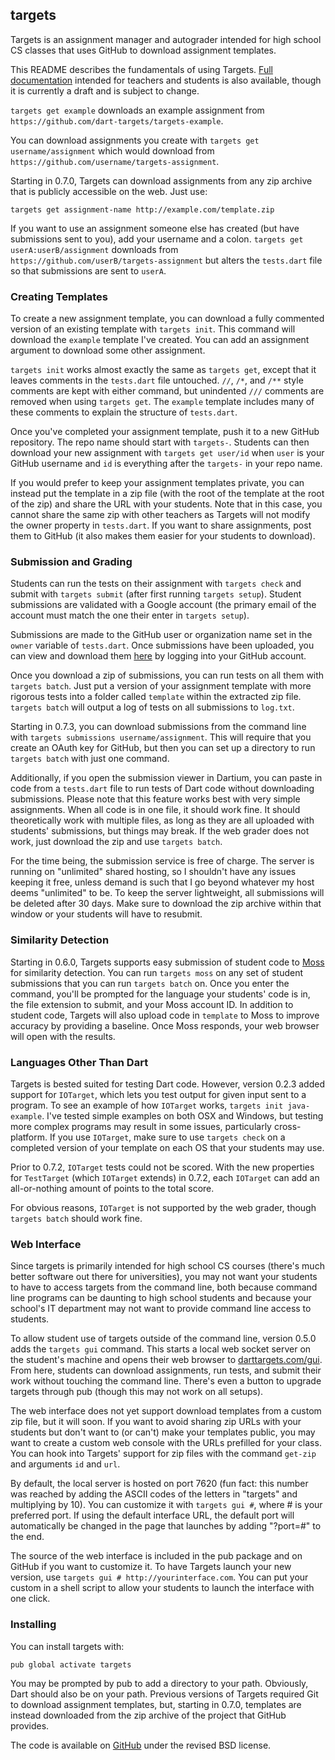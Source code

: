 ## targets ##

Targets is an assignment manager and autograder intended for high school CS classes that uses GitHub to download assignment templates.

This README describes the fundamentals of using Targets. [Full documentation](http://docs.darttargets.com) intended for teachers and students is also available, though it is currently a draft and is subject to change.

`targets get example` downloads an example assignment from `https://github.com/dart-targets/targets-example`.

You can download assignments you create with `targets get username/assignment` which would download from `https://github.com/username/targets-assignment`.

Starting in 0.7.0, Targets can download assignments from any zip archive that is publicly accessible on the web. Just use:

    targets get assignment-name http://example.com/template.zip

If you want to use an assignment someone else has created (but have submissions sent to you), add your username and a colon. `targets get userA:userB/assignment` downloads from `https://github.com/userB/targets-assignment` but alters the `tests.dart` file so that submissions are sent to `userA`.

### Creating Templates ###

To create a new assignment template, you can download a fully commented version of an existing template with `targets init`. This command will download the `example` template I've created. You can add an assignment argument to download some other assignment.

`targets init` works almost exactly the same as `targets get`, except that it leaves comments in the `tests.dart` file untouched. `//`, `/*`, and `/**` style comments are kept with either command, but unindented `///` comments are removed when using `targets get`. The `example` template includes many of these comments to explain the structure of `tests.dart`.

Once you've completed your assignment template, push it to a new GitHub repository. The repo name should start with `targets-`. Students can then download your new assignment with `targets get user/id` when `user` is your GitHub username and `id` is everything after the `targets-` in your repo name.

If you would prefer to keep your assignment templates private, you can instead put the template in a zip file (with the root of the template at the root of the zip) and share the URL with your students. Note that in this case, you cannot share the same zip with other teachers as Targets will not modify the owner property in `tests.dart`. If you want to share assignments, post them to GitHub (it also makes them easier for your students to download).

### Submission and Grading ###

Students can run the tests on their assignment with `targets check` and submit with `targets submit` (after first running `targets setup`). Student submissions are validated with a Google account (the primary email of the account must match the one their enter in `targets setup`). 

Submissions are made to the GitHub user or organization name set in the `owner` variable of `tests.dart`. Once submissions have been uploaded, you can view and download them [here](http://darttargets.com/results) by logging into your GitHub account.

Once you download a zip of submissions, you can run tests on all them with `targets batch`. Just put a version of your assignment template with more rigorous tests into a folder called `template` within the extracted zip file. `targets batch` will output a log of tests on all submissions to `log.txt`.

Starting in 0.7.3, you can download submissions from the command line with `targets submissions username/assignment`. This will require that you create an OAuth key for GitHub, but then you can set up a directory to run `targets batch` with just one command.

Additionally, if you open the submission viewer in Dartium, you can paste in code from a `tests.dart` file to run tests of Dart code without downloading submissions. Please note that this feature works best with very simple assignments. When all code is in one file, it should work fine. It should theoretically work with multiple files, as long as they are all uploaded with students' submissions, but things may break. If the web grader does not work, just download the zip and use `targets batch`.

For the time being, the submission service is free of charge. The server is running on "unlimited" shared hosting, so I shouldn't have any issues keeping it free, unless demand is such that I go beyond whatever my host deems "unlimited" to be. To keep the server lightweight, all submissions will be deleted after 30 days. Make sure to download the zip archive within that window or your students will have to resubmit.

### Similarity Detection ###

Starting in 0.6.0, Targets supports easy submission of student code to [Moss](http://moss.stanford.edu) for similarity detection. You can run `targets moss` on any set of student submissions that you can run `targets batch` on. Once you enter the command, you'll be prompted for the language your students' code is in, the file extension to submit, and your Moss account ID. In addition to student code, Targets will also upload code in `template` to Moss to improve accuracy by providing a baseline. Once Moss responds, your web browser will open with the results.

### Languages Other Than Dart ###

Targets is bested suited for testing Dart code. However, version 0.2.3 added support for `IOTarget`, which lets you test output for given input sent to a program. To see an example of how `IOTarget` works, `targets init java-example`. I've tested simple examples on both OSX and Windows, but testing more complex programs may result in some issues, particularly cross-platform. If you use `IOTarget`, make sure to use `targets check` on a completed version of your template on each OS that your students may use.

Prior to 0.7.2, `IOTarget` tests could not be scored. With the new properties for `TestTarget` (which `IOTarget` extends) in 0.7.2, each `IOTarget` can add an all-or-nothing amount of points to the total score.

For obvious reasons, `IOTarget` is not supported by the web grader, though `targets batch` should work fine.

### Web Interface ###

Since targets is primarily intended for high school CS courses (there's much better software out there for universities), you may not want your students to have to access targets from the command line, both because command line programs can be daunting to high school students and because your school's IT department may not want to provide command line access to students.

To allow student use of targets outside of the command line, version 0.5.0 adds the `targets gui` command. This starts a local web socket server on the student's machine and opens their web browser to [darttargets.com/gui](http://darttargets.com/gui). From here, students can download assignments, run tests, and submit their work without touching the command line. There's even a button to upgrade targets through pub (though this may not work on all setups).

The web interface does not yet support download templates from a custom zip file, but it will soon. If you want to avoid sharing zip URLs with your students but don't want to (or can't) make your templates public, you may want to create a custom web console with the URLs prefilled for your class. You can hook into Targets' support for zip files with the command `get-zip` and arguments `id` and `url`.

By default, the local server is hosted on port 7620 (fun fact: this number was reached by adding the ASCII codes of the letters in "targets" and multiplying by 10). You can customize it with `targets gui #`, where # is your preferred port. If using the default interface URL, the default port will automatically be changed in the page that launches by adding "?port=#" to the end.

The source of the web interface is included in the pub package and on GitHub if you want to customize it. To have Targets launch your new version, use `targets gui # http://yourinterface.com`. You can put your custom in a shell script to allow your students to launch the interface with one click.

### Installing ###

You can install targets with:

    pub global activate targets

You may be prompted by pub to add a directory to your path. Obviously, Dart should also be on your path. Previous versions of Targets required Git to download assignment templates, but, starting in 0.7.0, templates are instead downloaded from the zip archive of the project that GitHub provides.

The code is available on [GitHub](https://github.com/dart-targets/targets) under the revised BSD license.